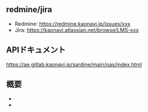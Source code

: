 <!--
  MRのタイトルは基本的に Draft: [チケット番号][タイトル] とする
    - 1ヶ月後にMRの一覧を見たときに、タイトルから何のMRか分かるようにすること
    - ex. Draft: LMS-0000 講習APIのcontrollerの実装
-->

## redmine/jira
- Redmine: https://redmine.kaonavi.jp/issues/xxx
- Jira: https://kaonavi.atlassian.net/browse/LMS-xxx

## APIドキュメント
<!-- Swagger変更がある場合は以下URLの "main" をブランチ名に置き換えてください -->
https://ae.gitlab.kaonavi.jp/sardine/main/oas/index.html

## 概要
<!-- [必須]原因や対応内容など、レビュワーに伝えるべき内容を記載 -->

-
-
